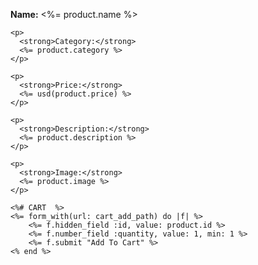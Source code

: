 <div id="<%= dom_id product %>">
    <p>
      <strong>Name:</strong>
      <%= product.name %>
    </p>

    <p>
      <strong>Category:</strong>
      <%= product.category %>
    </p>

    <p>
      <strong>Price:</strong>
      <%= usd(product.price) %>
    </p>

    <p>
      <strong>Description:</strong>
      <%= product.description %>
    </p>

    <p>
      <strong>Image:</strong>
      <%= product.image %>
    </p>

    <%# CART  %>
    <%= form_with(url: cart_add_path) do |f| %>
        <%= f.hidden_field :id, value: product.id %>
        <%= f.number_field :quantity, value: 1, min: 1 %>
        <%= f.submit "Add To Cart" %>
    <% end %>




</div>
